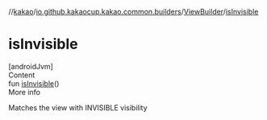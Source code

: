 //[kakao](../../../index.md)/[io.github.kakaocup.kakao.common.builders](../index.md)/[ViewBuilder](index.md)/[isInvisible](is-invisible.md)



# isInvisible  
[androidJvm]  
Content  
fun [isInvisible](is-invisible.md)()  
More info  


Matches the view with INVISIBLE visibility

  



